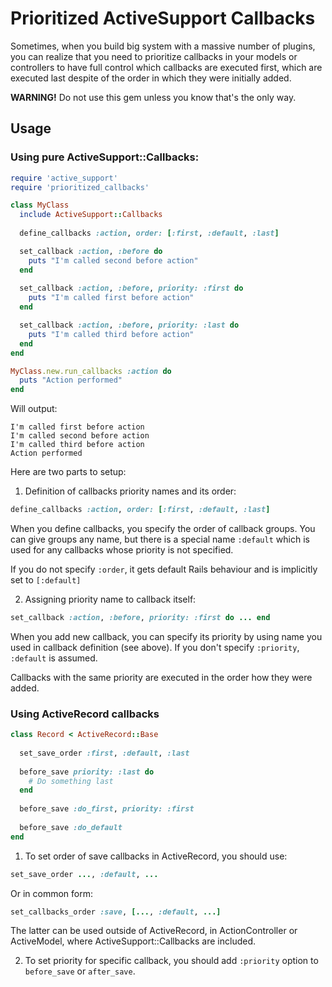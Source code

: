 # Prioritized ActiveSupport Callbacks

Sometimes, when you build big system with a massive number of plugins, you can realize that you need to prioritize
callbacks in your models or controllers to have full control which callbacks are executed first,
which are executed last despite of the order in which they were initially added.

**WARNING!** Do not use this gem unless you know that's the only way.

## Usage

### Using pure ActiveSupport::Callbacks:

```ruby
require 'active_support'
require 'prioritized_callbacks'

class MyClass
  include ActiveSupport::Callbacks
  
  define_callbacks :action, order: [:first, :default, :last]

  set_callback :action, :before do
    puts "I'm called second before action"
  end
  
  set_callback :action, :before, priority: :first do
    puts "I'm called first before action"
  end

  set_callback :action, :before, priority: :last do
    puts "I'm called third before action"
  end
end

MyClass.new.run_callbacks :action do
  puts "Action performed"
end
```

Will output:

```
I'm called first before action
I'm called second before action
I'm called third before action
Action performed
```

Here are two parts to setup:

1) Definition of callbacks priority names and its order:

```ruby
define_callbacks :action, order: [:first, :default, :last]
```

When you define callbacks, you specify the order of callback groups. You can give groups any name, but there is a 
special name `:default` which is used for any callbacks whose priority is not specified.

If you do not specify `:order`, it gets default Rails behaviour and is implicitly set to `[:default]` 

2) Assigning priority name to callback itself:

```ruby
set_callback :action, :before, priority: :first do ... end
```

When you add new callback, you can specify its priority by using name you used in callback definition (see above).
If you don't specify `:priority`, `:default` is assumed.

Callbacks with the same priority are executed in the order how they were added.

### Using ActiveRecord callbacks

```ruby
class Record < ActiveRecord::Base
  
  set_save_order :first, :default, :last
  
  before_save priority: :last do
    # Do something last
  end
  
  before_save :do_first, priority: :first
  
  before_save :do_default
end
```

1) To set order of save callbacks in ActiveRecord, you should use:

```ruby
set_save_order ..., :default, ...
```

Or in common form:

```ruby
set_callbacks_order :save, [..., :default, ...]
```

The latter can be used outside of ActiveRecord, in ActionController or ActiveModel, where ActiveSupport::Callbacks
are included.

2) To set priority for specific callback, you should add `:priority` option to `before_save` or `after_save`.